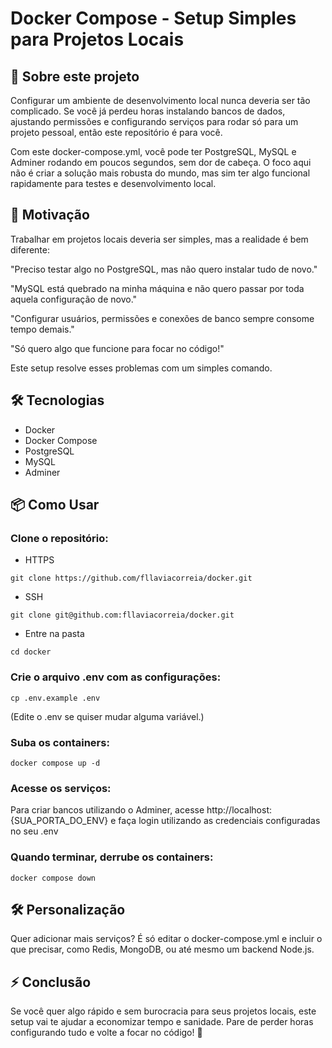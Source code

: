 # Docker Compose - Setup Simples para Projetos Locais

## 🚀 Sobre este projeto

Configurar um ambiente de desenvolvimento local nunca deveria ser tão complicado. Se você já perdeu horas instalando bancos de dados, ajustando permissões e configurando serviços para rodar só para um projeto pessoal, então este repositório é para você.

Com este docker-compose.yml, você pode ter PostgreSQL, MySQL e Adminer rodando em poucos segundos, sem dor de cabeça. O foco aqui não é criar a solução mais robusta do mundo, mas sim ter algo funcional rapidamente para testes e desenvolvimento local.

## 🎯 Motivação

Trabalhar em projetos locais deveria ser simples, mas a realidade é bem diferente:

"Preciso testar algo no PostgreSQL, mas não quero instalar tudo de novo."

"MySQL está quebrado na minha máquina e não quero passar por toda aquela configuração de novo."

"Configurar usuários, permissões e conexões de banco sempre consome tempo demais."

"Só quero algo que funcione para focar no código!"

Este setup resolve esses problemas com um simples comando.

## 🛠 Tecnologias

- Docker
- Docker Compose
- PostgreSQL
- MySQL
- Adminer


## 📦 Como Usar

### Clone o repositório:

- HTTPS
 
```(bash)
git clone https://github.com/fllaviacorreia/docker.git
```

- SSH

```(bash)
git clone git@github.com:fllaviacorreia/docker.git
```

- Entre na pasta

```(bash)
cd docker
```


### Crie o arquivo .env com as configurações:

```(bash)
cp .env.example .env
```

(Edite o .env se quiser mudar alguma variável.)


### Suba os containers:

```(bash)
docker compose up -d
```


### Acesse os serviços:

Para criar bancos utilizando o Adminer, acesse http://localhost:{SUA_PORTA_DO_ENV} e faça login utilizando as credenciais configuradas no seu .env


### Quando terminar, derrube os containers:

```(bash)
docker compose down
```

## 🛠 Personalização

Quer adicionar mais serviços? É só editar o docker-compose.yml e incluir o que precisar, como Redis, MongoDB, ou até mesmo um backend Node.js.


## ⚡ Conclusão

Se você quer algo rápido e sem burocracia para seus projetos locais, este setup vai te ajudar a economizar tempo e sanidade. Pare de perder horas configurando tudo e volte a focar no código! 🚀
